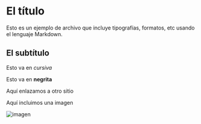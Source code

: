 # El título

Esto es un ejemplo de archivo que incluye tipografías, formatos, etc usando el lenguaje Markdown.


## El subtítulo

Esto va en *cursiva*

Esto va en **negrita**

Aquí enlazamos a otro sitio

Aquí incluimos una imagen 

![imagen](https://github.com/pacastillo/swap1415/blob/master/practica1/m.png)

